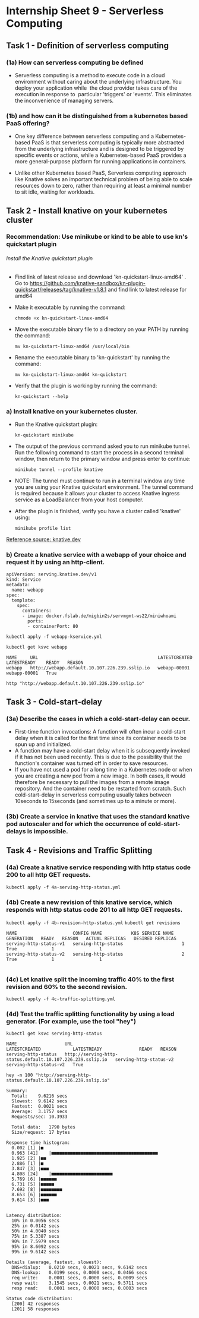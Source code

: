 # Internship Sheet 9 - Serverless Computing
## Task 1 - Definition of serverless computing
### (1a) How can serverless computing be defined
* Serverless computing is a method to execute code in a cloud environment without caring about the underlying infrastructure. You deploy your application while  the cloud provider takes care of the execution in response to  particular 'triggers' or 'events'. This eliminates the inconvenience of managing servers.

### (1b) and how can it be distinguished from a kubernetes based PaaS offering?
* One key difference between serverless computing and a Kubernetes-based PaaS is that serverless computing is typically more abstracted from the underlying infrastructure and is designed to be triggered by specific events or actions, while a Kubernetes-based PaaS provides a more general-purpose platform for running applications in containers.
 
* Unlike other Kubernetes based PaaS, Serverless computing approach like Knative solves an important technical problem of  being able to scale resources down to zero, rather than requiring at least a minimal number to sit idle, waiting for workloads.
 

## Task 2 - Install knative on your kubernetes cluster
### Recommendation: Use minikube or kind to be able to use kn's quickstart plugin

###### Install the Knative quickstart plugin
* Find link of latest release and download 'kn-quickstart-linux-amd64' . Go to https://github.com/knative-sandbox/kn-plugin-quickstart/releases/tag/knative-v1.8.1 and find link to latest release for amd64

* Make it executable by running the command:
  
    `chmode +x kn-quickstart-linux-amd64`

* Move the executable binary file to a directory on your PATH by running the command:
  
    `mv kn-quickstart-linux-amd64 /usr/local/bin`

* Rename the executable binary to 'kn-quickstart' by running the command:
  
    `mv kn-quickstart-linux-amd64 kn-quickstart`

* Verify that the plugin is working by running the command:
  
    `kn-quickstart --help`


### a) Install knative on your kubernetes cluster.
* Run the Knative quickstart plugin:

    `kn-quickstart minikube`

* The output of the previous command asked you to run minikube tunnel. Run the following command to start the process in a second terminal window, then return to the primary window and press enter to continue:

    `minikube tunnel --profile knative`

* NOTE: The tunnel must continue to run in a terminal window any time you are using your Knative quickstart environment.
The tunnel command is required because it allows your cluster to access Knative ingress service as a LoadBalancer from your host computer.

* After the plugin is finished, verify you have a cluster called 'knative' using:

    `minikube profile list`
    

[Reference source: knative.dev](https://knative.dev/docs/install/quickstart-install/#install-the-knative-quickstart-plugin) 

### b) Create a knative service with a webapp of your choice and request it by using an http-client.
```
apiVersion: serving.knative.dev/v1
kind: Service
metadata:
  name: webapp
spec:
  template:
    spec:
      containers:
      - image: docker.fslab.de/migbin2s/servmgmt-ws22/miniwhoami
        ports:
        - containerPort: 80
```
`kubectl apply -f webapp-kservice.yml`

`kubectl get ksvc webapp`

```
NAME     URL                                             LATESTCREATED   LATESTREADY    READY   REASON
webapp   http://webapp.default.10.107.226.239.sslip.io   webapp-00001    webapp-00001   True
```
`http "http://webapp.default.10.107.226.239.sslip.io"`

## Task 3 - Cold-start-delay
### (3a) Describe the cases in which a cold-start-delay can occur.
* First-time function invocations: A function will often incur a cold-start delay when it is called for the first time since its container needs to be spun up and initialized.
* A function may have a cold-start delay when it is subsequently invoked if it has not been used recently. This is due to the possibility that the function's container was turned off in order to save resources.
* If you have not used a pod for a long time in a Kubernetes node or when you are creating a new pod from a new image. In both cases, it would therefore be necessary to pull the images from a remote image repository. And the container need to be restarted from scratch. Such cold-start-delay in serverless computing usually takes between 10seconds to 15seconds (and sometimes up to a minute or more).
### (3b) Create a service in knative that uses the standard knative pod autoscaler and for which the occurrence of cold-start-delays is impossible.


## Task 4 - Revisions and Traffic Splitting
### (4a) Create a knative service responding with http status code 200 to all http GET requests.
`kubectl apply -f 4a-serving-http-status.yml`
### (4b) Create a new revision of this knative service, which responds with http status code 201 to all http GET requests.
`kubectl apply -f 4b-revision-http-status.yml`
`kubectl get revisions`

```
NAME                     CONFIG NAME           K8S SERVICE NAME   GENERATION   READY   REASON   ACTUAL REPLICAS   DESIRED REPLICAS
serving-http-status-v1   serving-http-status                      1            True             1                 1
serving-http-status-v2   serving-http-status                      2            True             1                 1


```
### (4c) Let knative split the incoming traffic 40% to the first revision and 60% to the second revision.
`kubectl apply -f 4c-traffic-splitting.yml`

### (4d) Test the traffic splitting functionality by using a load generator. (For example, use the tool "hey")
`kubectl get ksvc serving-http-status`

```
NAME                  URL                                                          LATESTCREATED            LATESTREADY              READY   REASON
serving-http-status   http://serving-http-status.default.10.107.226.239.sslip.io   serving-http-status-v2   serving-http-status-v2   True    

```

`hey -n 100 "http://serving-http-status.default.10.107.226.239.sslip.io"`

```
Summary:
  Total:	9.6216 secs
  Slowest:	9.6142 secs
  Fastest:	0.0021 secs
  Average:	3.1757 secs
  Requests/sec:	10.3933
  
  Total data:	1790 bytes
  Size/request:	17 bytes

Response time histogram:
  0.002 [1]	|■
  0.963 [41]	|■■■■■■■■■■■■■■■■■■■■■■■■■■■■■■■■■■■■■■■■
  1.925 [2]	|■■
  2.886 [1]	|■
  3.847 [3]	|■■■
  4.808 [24]	|■■■■■■■■■■■■■■■■■■■■■■■
  5.769 [6]	|■■■■■■
  6.731 [5]	|■■■■■
  7.692 [8]	|■■■■■■■■
  8.653 [6]	|■■■■■■
  9.614 [3]	|■■■


Latency distribution:
  10% in 0.0056 secs
  25% in 0.0142 secs
  50% in 4.0040 secs
  75% in 5.3387 secs
  90% in 7.5979 secs
  95% in 8.6092 secs
  99% in 9.6142 secs

Details (average, fastest, slowest):
  DNS+dialup:	0.0210 secs, 0.0021 secs, 9.6142 secs
  DNS-lookup:	0.0199 secs, 0.0000 secs, 0.0466 secs
  req write:	0.0001 secs, 0.0000 secs, 0.0009 secs
  resp wait:	3.1545 secs, 0.0021 secs, 9.5711 secs
  resp read:	0.0001 secs, 0.0000 secs, 0.0003 secs

Status code distribution:
  [200]	42 responses
  [201]	58 responses
  
```




